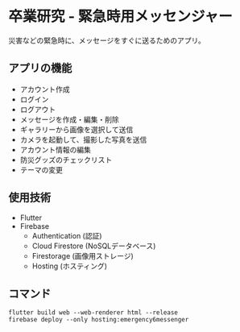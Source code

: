 # 卒業研究 - 緊急時用メッセンジャー

災害などの緊急時に、メッセージをすぐに送るためのアプリ。

## アプリの機能

- アカウント作成
- ログイン
- ログアウト
- メッセージを作成・編集・削除
- ギャラリーから画像を選択して送信
- カメラを起動して、撮影した写真を送信
- アカウント情報の編集
- 防災グッズのチェックリスト
- テーマの変更

## 使用技術

- Flutter
- Firebase
  - Authentication (認証)
  - Cloud Firestore (NoSQLデータベース)
  - Firestorage (画像用ストレージ)
  - Hosting (ホスティング)

## コマンド

```shell
flutter build web --web-renderer html --release
firebase deploy --only hosting:emergency6messenger
```
